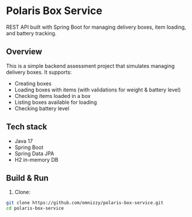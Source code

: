 # Polaris Box Service

REST API built with Spring Boot for managing delivery boxes, item loading, and battery tracking.

## Overview
This is a simple backend assessment project that simulates managing delivery boxes. It supports:
- Creating boxes
- Loading boxes with items (with validations for weight & battery level)
- Checking items loaded in a box
- Listing boxes available for loading
- Checking battery level

## Tech stack
- Java 17
- Spring Boot
- Spring Data JPA
- H2 in-memory DB


## Build & Run

1. Clone:
```bash
git clone https://github.com/omnizzy/polaris-box-service.git
cd polaris-box-service
